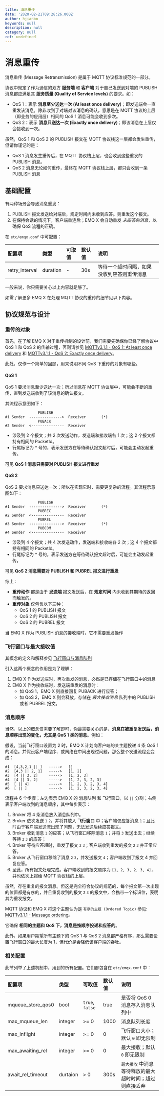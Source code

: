 ```yaml
---
title: 消息重传
date: '2020-02-21T09:28:26.000Z'
author: hjianbo
keywords: null
description: null
category: null
ref: undefined
---
```


# 消息重传

消息重传 \(Message Retransmission\) 是属于 MQTT 协议标准规范的一部分。

协议中规定了作为通信的双方 **服务端** 和 **客户端** 对于自己发送到对端的 PUBLISH 消息都应满足其 **服务质量 \(Quality of Service levels\)** 的要求。如：

* QoS 1：表示 **消息至少送达一次 \(At least once delivery\)**；即发送端会一直重发该消息，除非收到了对端对该消息的确认。意思是在 MQTT 协议的上层（即业务的应用层）相同的 QoS 1 消息可能会收到多次。
* QoS 2：表示 **消息只送达一次 \(Exactly once delivery\)**；即该消息在上层仅会接收到一次。

虽然，QoS 1 和 QoS 2 的 PUBLISH 报文在 MQTT 协议栈这一层都会发生重传，但请你谨记的是：

* QoS 1 消息发生重传后，在 MQTT 协议栈上层，也会收到这些重发的 PUBLISH 消息。
* QoS 2 消息无论如何重传，最终在 MQTT 协议栈上层，都只会收到一条 PUBLISH 消息

## 基础配置

有两种场景会导致消息重发：

1. PUBLISH 报文发送给对端后，规定时间内未收到应答。则重发这个报文。
2. 在保持会话的情况下，客户端重连后；EMQ X 会自动重发  _未应答的消息_，以确保 QoS 流程的正确。

在 `etc/emqx.conf` 中可配置：

| 配置项 | 类型 | 可取值 | 默认值 | 说明 |
| :--- | :--- | :--- | :--- | :--- |
| retry\_interval | duration | - | 30s | 等待一个超时间隔，如果没收到应答则重传消息 |

一般来说，你只需要关心以上内容就足够了。

如需了解更多 EMQ X 在处理 MQTT 协议的重传的细节见以下内容。

## 协议规范与设计

### 重传的对象

首先，在了解 EMQ X 对于重传机制的设计前，我们需要先确保你已经了解协议中 QoS 1 和 QoS 2 的传输过程，否则请参见 [MQTTv3.1.1 - QoS 1: At least once delivery](http://docs.oasis-open.org/mqtt/mqtt/v3.1.1/os/mqtt-v3.1.1-os.html#_Toc398718101) 和 [MQTTv3.1.1 - QoS 2: Exactly once delivery](http://docs.oasis-open.org/mqtt/mqtt/v3.1.1/os/mqtt-v3.1.1-os.html#_Toc398718102)。

此处，仅作一个简单的回顾，用来说明不同 QoS 下重传的对象有哪些。

#### QoS 1

QoS 1 要求消息至少送达一次；所以消息在 MQTT 协议层中，可能会不断的重传，直到发送端收到了该消息的确认报文。

其流程示意图如下：

```text
               PUBLISH
#1 Sender  --------------->  Receiver       (*)
               PUBACK
#2 Sender  <---------------  Receiver
```

* 涉及到 2 个报文；共 2 次发送动作，发送端和接收端各 1 次；这 2 个报文都持有相同的 PacketId。
* 行尾标记为 \* 号的，表示发送方在等待确认报文超时后，可能会主动发起重传。

可见 **QoS 1 消息只需要对 PUBLISH 报文进行重发**

#### QoS 2

QoS 2 要求消息只送达一次；所以在实现它时，需要更复杂的流程。其流程示意图如下：

```text
               PUBLISH
#1 Sender  --------------->  Receiver       (*)
               PUBREC
#2 Sender  <---------------  Receiver
               PUBREL
#3 Sender  --------------->  Receiver       (*)
               PUBCOM
#4 Sender  <---------------  Receiver
```

* 涉及到 4 个报文；共 4 次发送动作，发送端和接收端各 2 次；这 4 个报文都持有相同的 PacketId。
* 行尾标记为 \* 号的，表示发送方在等待确认报文超时后，可能会主动发起重传。

可见 **QoS 2 消息需要对 PUBLISH 和 PUBREL 报文进行重发**

综上：

* **重传动作** 都是由于 **发送端** 报文发送后，在 **规定时间** 内未收到其期待的返回而触发的。
* **重传对象** 仅包含以下三种：
  * QoS 1 的 PUBLISH 报文
  * QoS 2 的 PUBLISH 报文
  * QoS 2 的 PUBREL 报文

当 EMQ X 作为 PUBLISH 消息的接收端时，它不需要重发操作

### 飞行窗口与最大接收值

其概念的定义和解释参见 [飞行窗口与消息队列](inflight-window-and-message-queue.md)

引入这两个概念的作用是为了理解：

1. EMQ X 作为发送端时，再次重发的消息，必然是已存储在飞行窗口中的消息
2. EMQ X 作为接收端时，发送端重发的消息时：
   * 如 QoS 1，EMQ X 则直接回复 PUBACK 进行应答；
   * 如 QoS 2，EMQ X 则会释放，存储在 _最大接收消息_ 队列中的 PUBLISH 或者 PUBREL 报文。

### 消息顺序

当然，以上的概念仅需要了解即可，你最需要关心的是，**消息在被重复发送后，消息顺序出现的变化，尤其是 QoS 1 类的消息**。例如：

假设，当前飞行窗口设置为 2 时，EMQ X 计划向客户端的某主题投递 4 条 QoS 1 的消息。并假设客户端程序、或网络在中间出现过问题，那么整个发送流程会变成：

```text
#1  [4,3,2,1 || ]   ----->   []
#2  [4,3 || 2, 1]   ----->   [1, 2]
#3  [4 || 3, 2]     ----->   [1, 2, 3]
#4  [4 || 3, 2]     ----->   [1, 2, 3, 2, 3]
#5  [ || 4]         ----->   [1, 2, 3, 2, 3, 4]
#6  [ || ]          ----->   [1, 2, 3, 2, 3, 4]
```

流程共 6 个步骤；左边表示 EMQ X 的 消息队列 和 飞行窗口，以 `||` 分割；右侧表示客户端收到的消息顺序，其中每步表示：

1. Broker 将 4 条消息放入消息队列中。
2. Broker 依次发送 `1` `2`，并将其放入 **飞行窗口** 中；客户端仅应答消息 `1`；且此时由于客户端发送流出现了问题，无法发送后续应答报文。
3. Broker 收到消息 `1` 的应答；从飞行窗口移除消息 `1`；并将 `3` 发送出去；继续等待 `2` `3` 的应答；
4. Broker 等待应答超时，重发了报文 `2` `3`；客户端收到重发的报文 `2` `3` 并正常应答。
5. Broker 从飞行窗口移除了消息 `2` `3`，并发送报文 `4`；客户端收到了报文 4 并回复应答。
6. 至此，所有报文处理完成。客户端收到的报文顺序为 `[1, 2, 3, 2, 3, 4]`，并也依次上报给 MQTT 协议栈的上层。

虽然，存在重复的报文消息。但这是完全符合协议的规范的，每个报文第一次出现的位置都是有序的，并且重复收到的报文 `2` `3` 的报文中，会携带一个标识位，表明其为重发报文。

MQTT 协议和 EMQ X 将这个主题认为是 `有序的主题 (Ordered Topic)` 参见: [MQTTv3.1.1 - Message ordering](http://docs.oasis-open.org/mqtt/mqtt/v3.1.1/os/mqtt-v3.1.1-os.html#_Toc398718105)。

它确保 **相同的主题和 QoS 下，消息是按顺序投递和应答的**。

此外，如果用户期望所有主题下的 QoS 1 与 QoS 2 消息都严格有序，那么需要设置飞行窗口的最大长度为 1，但代价是会降低该客户端的吞吐。

### 相关配置

此节列举了上述机制中，用到的所有配置。它们都包含在 `etc/emqx.conf` 中：

| 配置项 | 类型 | 可取值 | 默认值 | 说明 |
| :--- | :--- | :--- | :--- | :--- |
| mqueue\_store\_qos0 | bool | `true`, `false` | true | 是否将 QoS 0 消息存入消息队列中 |
| max\_mqueue\_len | integer | &gt;= 0 | 1000 | 消息队列长度 |
| max\_inflight | integer | &gt;= 0 | 0 | 飞行窗口大小；默认 `0` 即无限制 |
| max\_awaiting\_rel | integer | &gt;= 0 | 0 | 最大接收；默认 `0` 即无限制 |
| await\_rel\_timeout | durtaion | &gt;  0 | 300s | `最大接收` 中消息等待释放的最大超时时间；超过则直接丢弃 |

